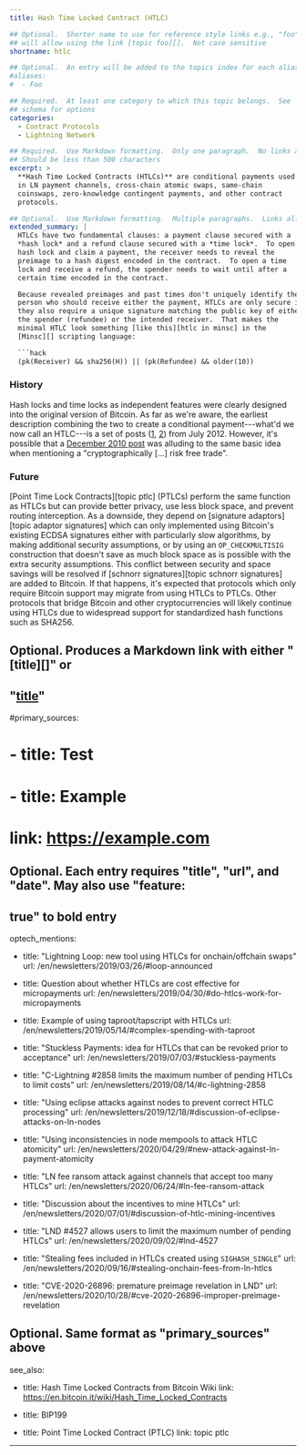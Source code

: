 ```yaml
---
title: Hash Time Locked Contract (HTLC)

## Optional.  Shorter name to use for reference style links e.g., "foo"
## will allow using the link [topic foo][].  Not case sensitive
shortname: htlc

## Optional.  An entry will be added to the topics index for each alias
#aliases:
#  - Foo

## Required.  At least one category to which this topic belongs.  See
## schema for options
categories:
  - Contract Protocols
  - Lightning Network

## Required.  Use Markdown formatting.  Only one paragraph.  No links allowed.
## Should be less than 500 characters
excerpt: >
  **Hash Time Locked Contracts (HTLCs)** are conditional payments used
  in LN payment channels, cross-chain atomic swaps, same-chain
  coinswaps, zero-knowledge contingent payments, and other contract
  protocols.

## Optional.  Use Markdown formatting.  Multiple paragraphs.  Links allowed.
extended_summary: |
  HTLCs have two fundamental clauses: a payment clause secured with a
  *hash lock* and a refund clause secured with a *time lock*.  To open a
  hash lock and claim a payment, the receiver needs to reveal the
  preimage to a hash digest encoded in the contract.  To open a time
  lock and receive a refund, the spender needs to wait until after a
  certain time encoded in the contract.

  Because revealed preimages and past times don't uniquely identify the
  person who should receive either the payment, HTLCs are only secure if
  they also require a unique signature matching the public key of either
  the spender (refundee) or the intended receiver.  That makes the
  minimal HTLC look something [like this][htlc in minsc] in the
  [Minsc][] scripting language:

  ```hack
  (pk(Receiver) && sha256(H)) || (pk(Refundee) && older(10))
  ```

  ### History

  Hash locks and time locks as independent features were clearly
  designed into the original version of Bitcoin.  As far as we're aware,
  the earliest description combining the two to create a conditional
  payment---what'd we now call an HTLC---is a set of posts ([1][maxwell
  hashlock], [2][maxwell timelock]) from July 2012. However, it's
  possible that a [December 2010 post][nakamoto risk free trade] was
  alluding to the same basic idea when mentioning a "cryptographically
  [...] risk free trade".

  ### Future

  [Point Time Lock Contracts][topic ptlc] (PTLCs) perform the same
  function as HTLCs but can provide better privacy, use less block
  space, and prevent routing interception.  As a downside, they depend
  on [signature adaptors][topic adaptor signatures] which can only
  implemented using Bitcoin's existing ECDSA signatures either with
  particularly slow algorithms, by making additional security
  assumptions, or by using an `OP_CHECKMULTISIG`
  construction that doesn't save as much block space as is possible with
  the extra security assumptions.  This conflict between security and
  space savings will be resolved if [schnorr signatures][topic schnorr
  signatures] are added to Bitcoin.  If that happens, it's expected that
  protocols which only require Bitcoin support may migrate from using
  HTLCs to PTLCs.  Other protocols that bridge Bitcoin and other
  cryptocurrencies will likely continue using HTLCs due to widespread
  support for standardized hash functions such as SHA256.

  [htlc in minsc]: https://min.sc/#c=%28pk%28Receiver%29%20%26%26%20sha256%28H%29%29%20%7C%7C%20%28pk%28Refundee%29%20%26%26%20older%2810%29%29
  [minsc]: https://min.sc/
  [maxwell hashlock]: https://bitcointalk.org/index.php?topic=91843.msg1011956#msg1011956
  [maxwell timelock]: https://bitcointalk.org/index.php?topic=91843.msg1011980#msg1011980
  [nakamoto risk free trade]: https://bitcointalk.org/index.php?topic=1790.msg28917#msg28917
  [nolan swaps]: https://bitcointalk.org/index.php?topic=193281.msg2224949#msg2224949

## Optional.  Produces a Markdown link with either "[title][]" or
## "[title](link)"
#primary_sources:
#    - title: Test
#    - title: Example
#      link: https://example.com

## Optional.  Each entry requires "title", "url", and "date".  May also use "feature:
## true" to bold entry
optech_mentions:
  - title: "Lightning Loop: new tool using HTLCs for onchain/offchain swaps"
    url: /en/newsletters/2019/03/26/#loop-announced

  - title: Question about whether HTLCs are cost effective for micropayments
    url: /en/newsletters/2019/04/30/#do-htlcs-work-for-micropayments

  - title: Example of using taproot/tapscript with HTLCs
    url: /en/newsletters/2019/05/14/#complex-spending-with-taproot

  - title: "Stuckless Payments: idea for HTLCs that can be revoked prior to acceptance"
    url: /en/newsletters/2019/07/03/#stuckless-payments

  - title: "C-Lightning #2858 limits the maximum number of pending HTLCs to limit costs"
    url: /en/newsletters/2019/08/14/#c-lightning-2858

  - title: "Using eclipse attacks against nodes to prevent correct HTLC processing"
    url: /en/newsletters/2019/12/18/#discussion-of-eclipse-attacks-on-ln-nodes

  - title: "Using inconsistencies in node mempools to attack HTLC atomicity"
    url: /en/newsletters/2020/04/29/#new-attack-against-ln-payment-atomicity

  - title: "LN fee ransom attack against channels that accept too many HTLCs"
    url: /en/newsletters/2020/06/24/#ln-fee-ransom-attack

  - title: "Discussion about the incentives to mine HTLCs"
    url: /en/newsletters/2020/07/01/#discussion-of-htlc-mining-incentives

  - title: "LND #4527 allows users to limit the maximum number of pending HTLCs"
    url: /en/newsletters/2020/09/02/#lnd-4527

  - title: "Stealing fees included in HTLCs created using `SIGHASH_SINGLE`"
    url: /en/newsletters/2020/09/16/#stealing-onchain-fees-from-ln-htlcs

  - title: "CVE-2020-26896: premature preimage revelation in LND"
    url: /en/newsletters/2020/10/28/#cve-2020-26896-improper-preimage-revelation

## Optional.  Same format as "primary_sources" above
see_also:
  - title: Hash Time Locked Contracts from Bitcoin Wiki
    link: https://en.bitcoin.it/wiki/Hash_Time_Locked_Contracts

  - title: BIP199

  - title: Point Time Locked Contract (PTLC)
    link: topic ptlc
---
```

